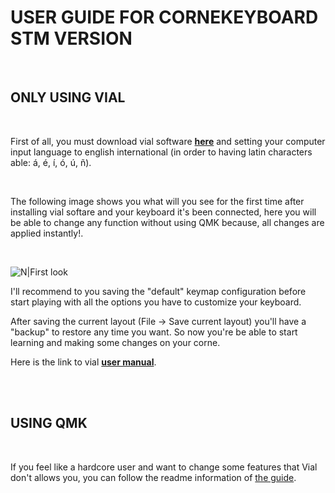 # <b>USER GUIDE FOR CORNEKEYBOARD STM VERSION</b>

<br/>

## ONLY USING VIAL 

<br/>

First of all, you must download vial software <b><a href="https://get.vial.today/download/" target="_blank">here</a></b> and setting your computer input language to english international (in order to having latin characters able: á, é, í, ó, ú, ñ).

<br/>

The following image shows you what will you see for the first time after installing vial softare and your keyboard it's been connected, here you will be able to change any function without using QMK because, all changes are applied instantly!.

<br/>

![N|First look](https://live.staticflickr.com/65535/52411314663_dd985e8718_h.jpg)

I'll recommend to you saving the "default" keymap configuration before start playing with all the options you have to customize your keyboard.

After saving the current layout (File -> Save current layout) you'll have a "backup" to restore any time you want. So now you're be able to start learning and making some changes on your corne.

Here is the link to vial <b><a href="https://get.vial.today/manual/" target="_blank">user manual</a></b>.

<br/>
<br/>

## USING QMK

<br/>

If you feel like a hardcore user and want to change some features that Vial don't allows you, you can follow the readme information of <a href="https://github.com/luis96raul1/crkbd_vial_logicpgs/tree/master/sk32">the guide</a>.
